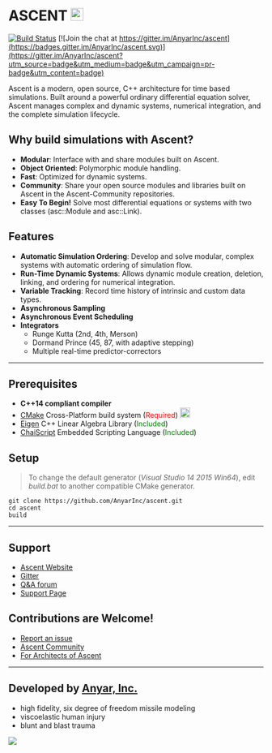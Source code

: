 # ASCENT <a href="http://anyarinc.github.io/ascent/"> <img src="http://www.iconsdb.com/icons/preview/color/299BFF/house-xxl.png" width="25"></a>

[![Build Status](https://travis-ci.org/AnyarInc/ascent.svg?branch=master)](https://travis-ci.org/AnyarInc/ascent) [![Join the chat at https://gitter.im/AnyarInc/ascent](https://badges.gitter.im/AnyarInc/ascent.svg)](https://gitter.im/AnyarInc/ascent?utm_source=badge&utm_medium=badge&utm_campaign=pr-badge&utm_content=badge)

Ascent is a modern, open source, C++ architecture for time based simulations. Built around a powerful ordinary differential equation solver, Ascent manages complex and dynamic systems, numerical integration, and the complete simulation lifecycle.

## Why build simulations with Ascent?
- **Modular**: Interface with and share modules built on Ascent. 
- **Object Oriented**: Polymorphic module handling.
- **Fast**: Optimized for dynamic systems.
- **Community**: Share your open source modules and libraries built on Ascent in the Ascent-Community repositories.
- **Easy To Begin!** Solve most differential equations or systems with two classes (asc::Module and asc::Link).

## Features
- **Automatic Simulation Ordering**: Develop and solve modular, complex systems with automatic ordering of simulation flow.
- **Run-Time Dynamic Systems**: Allows dynamic module creation, deletion, linking, and ordering for numerical integration.
- **Variable Tracking**: Record time history of intrinsic and custom data types.
- **Asynchronous Sampling**
- **Asynchronous Event Scheduling**
- **Integrators**
    - Runge Kutta (2nd, 4th, Merson)
    - Dormand Prince (45, 87, with adaptive stepping)
    - Multiple real-time predictor-correctors


***
## Prerequisites
- **C++14 compliant compiler**
- [CMake](https://cmake.org/download/) Cross-Platform build system (<font color="red">Required</font>)  <a href="https://cmake.org/download/"> <img src="http://www.iconsdb.com/icons/preview/color/299BFF/data-transfer-download-xxl.png" width="20"></a> 
- [Eigen](http://eigen.tuxfamily.org/) C++ Linear Algebra Library (<font color="green">Included</font>)
- [ChaiScript](http://chaiscript.com/) Embedded Scripting Language (<font color="green">Included</font>)



## Setup
> To change the default generator (_Visual Studio 14 2015 Win64_), edit _build.bat_ to another compatible CMake generator.

```
git clone https://github.com/AnyarInc/ascent.git
cd ascent
build
```
***
## Support

- [Ascent Website](http://anyarinc.github.io/ascent/)
- [Gitter](https://gitter.im/AnyarInc/ascent)
- [Q&A forum](https://groups.google.com/forum/#!forum/Ascent-Users)
- [Support Page](http://anyarinc.github.io/ascent/support.html)

## Contributions are Welcome!

- [Report an issue](https://github.com/AnyarInc/ascent/issues)
- [Ascent Community](https://github.com/Ascent-Community)
- [For Architects of Ascent](https://github.com/AnyarInc/Ascent/wiki/For-Architects-of-Ascent)

***
## Developed by [Anyar, Inc.](http://www.anyarinc.com/)
- high fidelity, six degree of freedom missile modeling
- viscoelastic human injury 
- blunt and blast trauma

<a href="http://anyarinc.com"> <img src="http://www.anyarinc.com/wp-content/uploads/2015/06/anyar-logo-1.png"></a>